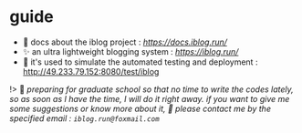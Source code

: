 # guide

* 📖 docs about the iblog project : *https://docs.iblog.run/*
* ✨ an ultra lightweight blogging system : *https://iblog.run/*
* 🔧 it's used to simulate the automated testing and deployment : http://49.233.79.152:8080/test/iblog

!> 📖 *preparing for graduate school so that no time to write the codes lately, so as soon as I have the time, I will do it right away.  if you want to give me some suggestions or know more about it, 📧 please contact me by the specified email : `iblog.run@foxmail.com`*